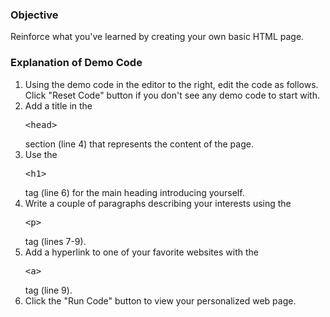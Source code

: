 <section class="example-red">
    <!-- Comment out sections you don't want -->
    <!--<div class="banner-image"><img class="banner-img" src="https://sc-course-materials.s3.us-west-2.amazonaws.com/frontend-course/assets/html/banner-html5.png"></div>-->
    <!-- end banner image -->
    <div class="main-wrapper">
        <!-- Comment out sections you don't want -->
        <!--<div class="lead-content"><img class="leading-image" src="https://sc-course-materials.s3.us-west-2.amazonaws.com/frontend-course/assets/html/html5-logo-trans.png"></div>-->
        <!-- end leading content -->
        <div class="content-lesson">
            <h3>Objective</h3>
            <p>
            Reinforce what you've learned by creating your own basic HTML page.
            </p>
        </div>
        <!-- Comment out sections you don't want -->
        <!--<div class="lead-content"><img class="leading-image" src="https://sc-course-materials.s3.us-west-2.amazonaws.com/frontend-course/assets/html/html5-logo-trans.png"></div>-->
        <!-- end leading content -->
    </div>
    <!-- Comment out sections you don't want -->
    <!--<div class="banner-image"><img class="banner-img" src="https://sc-course-materials.s3.us-west-2.amazonaws.com/frontend-course/assets/html/banner-html5.png"></div>-->
    <!-- end bottom banner -->
</section>
<section class="example-red">
    <!-- Comment out sections you don't want -->
    <!--<div class="banner-image"><img class="banner-img" src="https://sc-course-materials.s3.us-west-2.amazonaws.com/frontend-course/assets/html/banner-html5.png"></div>-->
    <!-- end banner image -->
    <div class="main-wrapper">
        <!-- Comment out sections you don't want -->
        <!--<div class="lead-content"><img class="leading-image" src="https://sc-course-materials.s3.us-west-2.amazonaws.com/frontend-course/assets/html/html5-logo-trans.png"></div>-->
        <!-- end leading content -->
        <div class="content-lesson">
            <h3>Explanation of Demo Code</h3>
            <p>
            <ol>
                <li>Using the demo code in the editor to the right, edit the code as follows. Click "Reset Code" button if you don't see any demo code to start with.</li>
                <li>Add a title in the <pre class="tag-highlight">&lt;head&gt;</pre> section (line 4) that represents the content of the page.</li>
                <li>Use the <pre class="tag-highlight">&lt;h1&gt;</pre> tag (line 6) for the main heading introducing yourself.</li>
                <li>Write a couple of paragraphs describing your interests using the <pre class="tag-highlight">&lt;p&gt;</pre> tag (lines 7-9).</li>
                <li>Add a hyperlink to one of your favorite websites with the <pre class="tag-highlight">&lt;a&gt;</pre> tag (line 9).</li>
                <li>Click the "Run Code" button to view your personalized web page.</li>
            </ol>
            </p>
        </div>
        <!-- Comment out sections you don't want -->
        <!--<div class="lead-content"><img class="leading-image" src="https://sc-course-materials.s3.us-west-2.amazonaws.com/frontend-course/assets/html/html5-logo-trans.png"></div>-->
        <!-- end leading content -->
    </div>
    <!-- Comment out sections you don't want -->
    <!--<div class="banner-image"><img class="banner-img" src="https://sc-course-materials.s3.us-west-2.amazonaws.com/frontend-course/assets/html/banner-html5.png"></div>-->
    <!-- end bottom banner -->
</section>
